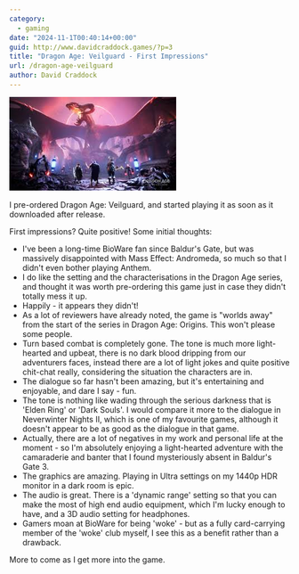 ```yaml
---
category:
  - gaming
date: "2024-11-1T00:40:14+00:00"
guid: http://www.davidcraddock.games/?p=3
title: "Dragon Age: Veilguard - First Impressions"
url: /dragon-age-veilguard
author: David Craddock
---
```


![image](./veil.jpg)

I pre-ordered Dragon Age: Veilguard, and started playing it as soon as it downloaded after release.

First impressions? Quite positive! Some initial thoughts:

* I've been a long-time BioWare fan since Baldur's Gate, but was massively disappointed with Mass Effect: Andromeda, so much so that I didn't even bother playing Anthem.
* I do like the setting and the characterisations in the Dragon Age series, and thought it was worth pre-ordering this game just in case they didn't totally mess it up.
* Happily - it appears they didn't!
* As a lot of reviewers have already noted, the game is "worlds away" from the start of the series in Dragon Age: Origins. This won't please some people.
* Turn based combat is completely gone. The tone is much more light-hearted and upbeat, there is no dark blood dripping from our adventurers faces, instead there are a lot of light jokes and quite positive chit-chat really, considering the situation the characters are in.
* The dialogue so far hasn't been amazing, but it's entertaining and enjoyable, and dare I say - fun.
* The tone is nothing like wading through the serious darkness that is 'Elden Ring' or 'Dark Souls'. I would compare it more to the dialogue in Neverwinter Nights II, which is one of my favourite games, although it doesn't appear to be as good as the dialogue in that game.
* Actually, there are a lot of negatives in my work and personal life at the moment - so I'm absolutely enjoying a light-hearted adventure with the camaraderie and banter that I found mysteriously absent in Baldur's Gate 3.
* The graphics are amazing. Playing in Ultra settings on my 1440p HDR monitor in a dark room is epic.
* The audio is great. There is a 'dynamic range' setting so that you can make the most of high end audio equipment, which I'm lucky enough to have, and a 3D audio setting for headphones.
* Gamers moan at BioWare for being 'woke' - but as a fully card-carrying member of the 'woke' club myself, I see this as a benefit rather than a drawback.

More to come as I get more into the game.



